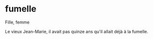 # fumelle

Fille, femme

Le vieux Jean-Marie, il avait pas quinze ans qu'il allait déjà à la fumelle.
